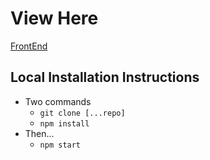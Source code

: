 
# View Here
[FrontEnd](http://www.jobannon.com/)

## Local Installation Instructions
- Two commands
  - `git clone [...repo]`
  - `npm install`
- Then...
  - `npm start`
